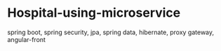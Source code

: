 # Hospital-using-microservice
spring boot, spring security, jpa, spring data, hibernate, proxy gateway,  angular-front
